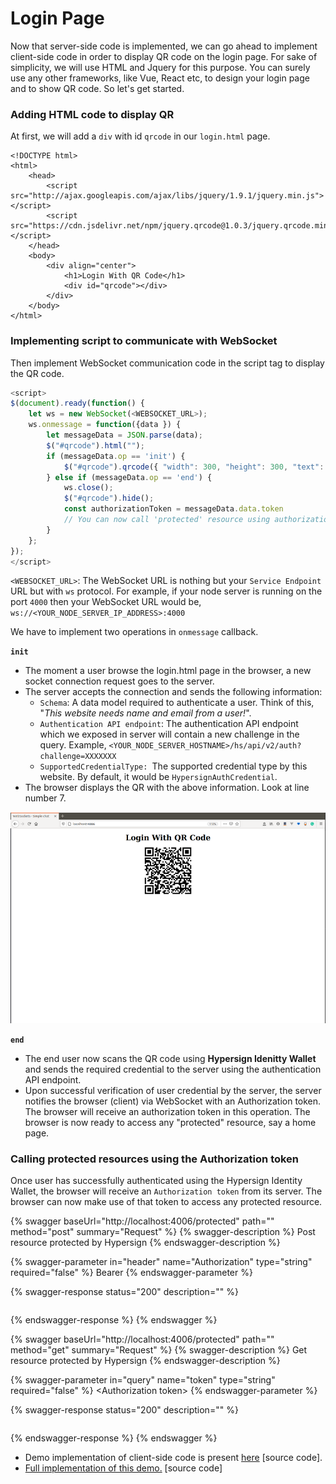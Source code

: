 # Login Page

Now that server-side code is implemented, we can go ahead to implement client-side code in order to display QR code on the login page. For sake of simplicity, we will use HTML and Jquery for this purpose. You can surely use any other frameworks, like Vue, React etc, to design your login page and to show QR code. So let's get started.

### Adding HTML code to display QR

At first, we will add a `div` with id `qrcode` in our `login.html` page.

```markup
<!DOCTYPE html>
<html>
    <head>
        <script src="http://ajax.googleapis.com/ajax/libs/jquery/1.9.1/jquery.min.js"></script>
        <script src="https://cdn.jsdelivr.net/npm/jquery.qrcode@1.0.3/jquery.qrcode.min.js"></script>
    </head>
    <body>
        <div align="center">
            <h1>Login With QR Code</h1>
            <div id="qrcode"></div>
        </div>  
    </body>
</html>
```

### Implementing script to communicate with WebSocket

Then implement WebSocket communication code in the script tag to display the QR code.

```javascript
<script>
$(document).ready(function() {
    let ws = new WebSocket(<WEBSOCKET_URL>);
    ws.onmessage = function({data }) {
        let messageData = JSON.parse(data);
        $("#qrcode").html("");
        if (messageData.op == 'init') {
            $("#qrcode").qrcode({ "width": 300, "height": 300, "text": JSON.stringify(messageData.data) });
        } else if (messageData.op == 'end') {
            ws.close();
            $("#qrcode").hide();
            const authorizationToken = messageData.data.token
            // You can now call 'protected' resource using authorizationToken
        }
    };
});
</script>
```

`<WEBSOCKET_URL>`: The WebSocket URL is nothing but your `Service Endpoint` URL but with `ws` protocol. For example, if your node server is running on the port `4000` then your WebSocket URL would be, `ws://<YOUR_NODE_SERVER_IP_ADDRESS>:4000`

We have to implement two operations in `onmessage` callback.

**`init`**

* The moment a user browse the login.html page in the browser, a new socket connection request goes to the server.
* The server accepts the connection and sends the following information:
  * `Schema`: A data model required to authenticate a user. Think of this, "_This website needs name and email from a user!_".
  * `Authentication API endpoint`: The authentication API endpoint which we exposed in server will contain a new challenge in the query. Example, `<YOUR_NODE_SERVER_HOSTNAME>/hs/api/v2/auth?challenge=XXXXXXX`
  * `SupportedCredentialType: `The supported credential type by this website. By default, it would be `HypersignAuthCredential`.
* The browser displays the QR with the above information. Look at line number 7.

![QR code on login page.](<../../../../../.gitbook/assets/image (14).png>)

**`end`**

* The end user now scans the QR code using **Hypersign Idenitty Wallet** and sends the required credential to the server using the authentication API endpoint.
* Upon successful verification of user credential by the server, the server notifies the browser (client) via WebSocket with an Authorization token. The browser will receive an authorization token in this operation. The browser is now ready to access any "protected" resource, say a home page.

### Calling protected resources using the Authorization token

Once user has successfully authenticated using the Hypersign Identity Wallet, the browser will receive an `Authorization token` from its server. The browser can now make use of that token to access any protected resource.

{% swagger baseUrl="http://localhost:4006/protected" path="" method="post" summary="Request" %}
{% swagger-description %}
Post resource protected by Hypersign
{% endswagger-description %}

{% swagger-parameter in="header" name="Authorization" type="string" required="false" %}
Bearer
{% endswagger-parameter %}

{% swagger-response status="200" description="" %}
```
```
{% endswagger-response %}
{% endswagger %}

{% swagger baseUrl="http://localhost:4006/protected" path="" method="get" summary="Request" %}
{% swagger-description %}
Get resource protected by Hypersign
{% endswagger-description %}

{% swagger-parameter in="query" name="token" type="string" required="false" %}
\<Authorization token>
{% endswagger-parameter %}

{% swagger-response status="200" description="" %}
```
```
{% endswagger-response %}
{% endswagger %}

* Demo implementation of client-side code is present [here](https://github.com/hypersign-protocol/hypersign-auth-js-sdk/blob/master/demo/public/index.html) \[source code].
* [Full implementation of this demo.](https://github.com/hypersign-protocol/hypersign-auth-js-sdk/tree/master/demo) \[source code]
